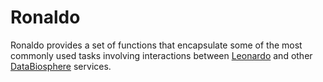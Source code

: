 # Ronaldo

Ronaldo provides a set of functions that encapsulate some of the most commonly used tasks involving interactions between [Leonardo](https://github.com/DataBiosphere/leonardo) and other [DataBiosphere](https://github.com/DataBiosphere) services.